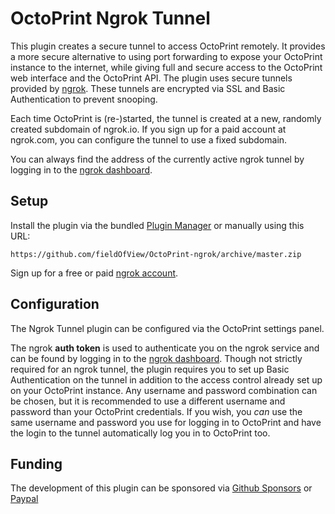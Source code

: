 # OctoPrint Ngrok Tunnel

This plugin creates a secure tunnel to access OctoPrint remotely. It provides a more secure alternative to using port forwarding to expose your OctoPrint instance to the internet, while giving full and secure access to the OctoPrint web interface and the OctoPrint API. The plugin uses secure tunnels provided by [ngrok](https://ngrok.com). These tunnels are encrypted via SSL and Basic Authentication to prevent snooping.

Each time OctoPrint is (re-)started, the tunnel is created at a new, randomly created subdomain of ngrok.io. If you sign up for a paid account at ngrok.com, you can configure the tunnel to use a fixed subdomain.

You can always find the address of the currently active ngrok tunnel by logging in to the [ngrok dashboard](https://dashboard.ngrok.com/status/tunnels).

## Setup

Install the plugin via the bundled [Plugin Manager](https://github.com/foosel/OctoPrint/wiki/Plugin:-Plugin-Manager)
or manually using this URL:

    https://github.com/fieldOfView/OctoPrint-ngrok/archive/master.zip

Sign up for a free or paid [ngrok account](https://dashboard.ngrok.com/signup).


## Configuration

The Ngrok Tunnel plugin can be configured via the OctoPrint settings panel.

The ngrok **auth token** is used to authenticate you on the ngrok service and can be found by logging in to the [ngrok dashboard](https://dashboard.ngrok.com/auth/your-authtoken). Though not strictly required for an ngrok tunnel, the plugin requires you to set up Basic Authentication on the tunnel in addition to the access control already set up on your OctoPrint instance. Any username and password combination can be chosen, but it is recommended to use a different username and password than your OctoPrint credentials. If you wish, you *can* use the same username and password you use for logging in to OctoPrint and have the login to the tunnel automatically log you in to OctoPrint too.

## Funding

The development of this plugin can be sponsored via [Github Sponsors](https://github.com/sponsors/fieldofview) or [Paypal](https://www.paypal.me/fieldofview)
